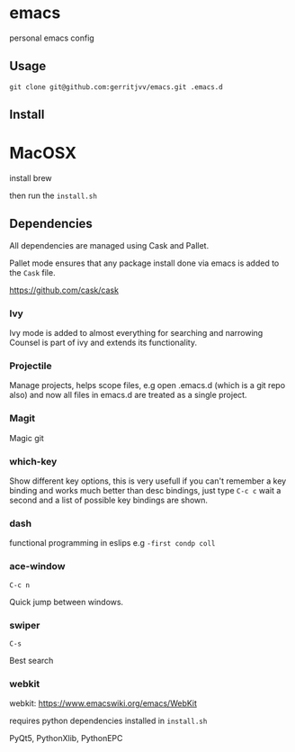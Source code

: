 # emacs
personal emacs config


## Usage

```git clone git@github.com:gerritjvv/emacs.git .emacs.d```

## Install

# MacOSX

install brew

then run the ```install.sh```

## Dependencies

All dependencies are managed using Cask and Pallet.

Pallet mode ensures that any package install done via emacs is added to the
```Cask``` file.

https://github.com/cask/cask

### Ivy

Ivy mode is added to almost everything for searching and narrowing
Counsel is part of ivy and extends its functionality.

### Projectile

Manage projects, helps scope files, e.g open .emacs.d (which is a git repo also) and now all files in emacs.d are treated as a single project.

### Magit

Magic git

### which-key

Show different key options, this is very usefull if you can't remember a key binding and works much better than desc bindings, just type ```C-c c``` wait a second and a list of possible key bindings are shown.

### dash

functional programming in eslips e.g ```-first condp coll```

### ace-window

```C-c n```

Quick jump between windows.

### swiper

```C-s```

Best search

### webkit

webkit: https://www.emacswiki.org/emacs/WebKit

requires python dependencies installed in ```install.sh```

PyQt5, PythonXlib, PythonEPC

